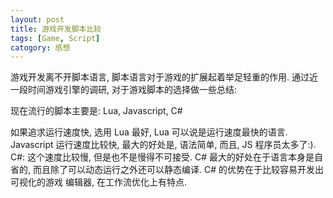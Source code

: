 ```yaml
---
layout: post
title: 游戏开发脚本比较
tags: [Game, Script]
catogory: 感想
---
```


游戏开发离不开脚本语言, 脚本语言对于游戏的扩展起着举足轻重的作用. 通过近一段时间游戏引擎的调研,
对于游戏脚本的选择做一些总结:

现在流行的脚本主要是: Lua, Javascript, C#

如果追求运行速度快, 选用 Lua 最好, Lua 可以说是运行速度最快的语言.
Javascript 运行速度比较快, 最大的好处是, 语法简单, 而且, JS 程序员太多了:).
C#: 这个速度比较慢, 但是也不是慢得不可接受. C# 最大的好处在于语言本身是自省的,
而且除了可以动态运行之外还可以静态编译. C# 的优势在于比较容易开发出可视化的游戏
编辑器, 在工作流优化上有特点.

